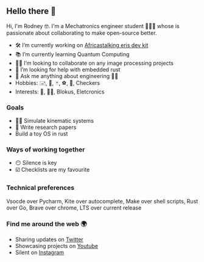 ## Hello there 👋

<!--
**0x6f736f646f/0x6f736f646f** is a ✨ _special_ ✨ repository because its `README.md` (this file) appears on your GitHub profile.
-->
Hi, I'm Rodney 🤓. I'm a Mechatronics engineer student 👨🏽‍🎓 whose is passionate about collaborating to make open-source better.

- 🛠 I’m currently working on [Africastalking eris dev kit](https://github.com/0x6f736f646f/africastalking-eris-devkit-playground)
- 📚 I’m currently learning Quantum Computing
- 👨‍💻 I’m looking to collaborate on any image processing projects
- 🤔 I’m looking for help with embedded rust
- 💬 Ask me anything about engineering 👨‍🔧
- Hobbies: 🖃, 🏓, 🃏, ⚽️, 🚶, Checkers
- Interests: 🏹, 🧗‍♂️, Blokus, Eletcronics

### Goals
- 👨‍🔧 Simulate kinematic systems
- 📝 Write research papers
- Build a toy OS in rust

### Ways of working together
- 😶 Silence is key
- ☑️ Checklists are my favourite

### Technical preferences
Vsocde over Pycharm, Kite over autocomplete, Make over shell scripts, Rust over Go, Brave over chrome, LTS over current release


### Find me around the web 🌍
* Sharing updates on [Twitter](https://twitter.com/b1ackd0t)
* Showcasing projects on [Youtube](https://www.youtube.com/channel/UCQXcsxyoKSaaWPd5YY9rf4A)
* Silent on [Instagram](https://www.instagram.com/_r0nn1e/)
